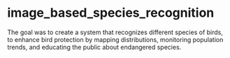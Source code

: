 # image_based_species_recognition
The goal was to create a system that recognizes different species of birds, to enhance bird protection by mapping distributions, monitoring population trends, and educating the public about endangered species.






